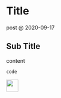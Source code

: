 # Title

post @ 2020-09-17

## Sub Title

content

```
code
```

<img alt="" src="./src/img/test.png" width="32px"/>